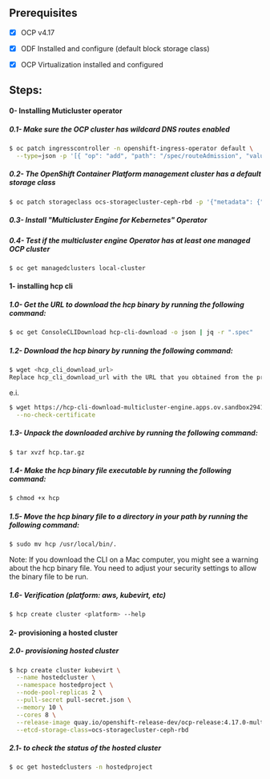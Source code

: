 ## Prerequisites

- [x] OCP v4.17

- [x] ODF Installed and configure (default block storage class)

- [x] OCP Virtualization installed and configured


## Steps:

#### 0- Installing Muticluster operator

##### 0.1- Make sure the OCP cluster has wildcard DNS routes enabled
```bash
$ oc patch ingresscontroller -n openshift-ingress-operator default \
  --type=json -p '[{ "op": "add", "path": "/spec/routeAdmission", "value": {wildcardPolicy: "WildcardsAllowed"}}]'
```

##### 0.2- The OpenShift Container Platform management cluster has a default storage class
```bash
$ oc patch storageclass ocs-storagecluster-ceph-rbd -p '{"metadata": {"annotations":{"storageclass.kubernetes.io/is-default-class":"true"}}}'
```

##### 0.3- Install *"Multicluster Engine for Kebernetes"* Operator

##### 0.4- Test if the multicluster engine Operator has at least one managed OCP cluster
```bash
$ oc get managedclusters local-cluster
```


####  1- installing hcp cli
##### 1.0- Get the URL to download the hcp binary by running the following command:
```bash
$ oc get ConsoleCLIDownload hcp-cli-download -o json | jq -r ".spec"
```

##### 1.2- Download the hcp binary by running the following command:
```bash
$ wget <hcp_cli_download_url> 
Replace hcp_cli_download_url with the URL that you obtained from the previous step.
```
e.i.

```bash
$ wget https://hcp-cli-download-multicluster-engine.apps.ov.sandbox2941.opentlc.com/darwin/amd64/hcp.tar.gz \
  --no-check-certificate
```

##### 1.3- Unpack the downloaded archive by running the following command:
```bash
$ tar xvzf hcp.tar.gz
```

##### 1.4- Make the hcp binary file executable by running the following command:
```bash
$ chmod +x hcp
```

##### 1.5- Move the hcp binary file to a directory in your path by running the following command:
```bash
$ sudo mv hcp /usr/local/bin/.
```

Note: If you download the CLI on a Mac computer, you might see a warning about the hcp binary file. You need to adjust your security settings to allow the binary file to be run.

##### 1.6- Verification (platform: aws, kubevirt, etc)
```bash
$ hcp create cluster <platform> --help 
```

#### 2- provisioning a hosted cluster
##### 2.0- provisioning hosted cluster
```bash
$ hcp create cluster kubevirt \
  --name hostedcluster \
  --namespace hostedproject \
  --node-pool-replicas 2 \
  --pull-secret pull-secret.json \
  --memory 10 \
  --cores 8 \
  --release-image quay.io/openshift-release-dev/ocp-release:4.17.0-multi \
  --etcd-storage-class=ocs-storagecluster-ceph-rbd
```

##### 2.1- to check the status of the hosted cluster
```bash
$ oc get hostedclusters -n hostedproject
```